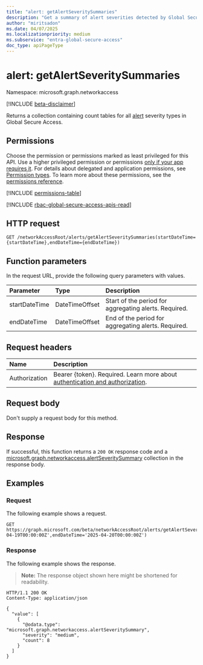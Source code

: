 ```yaml
---
title: "alert: getAlertSeveritySummaries"
description: "Get a summary of alert severities detected by Global Secure Access."
author: "miritsadon"
ms.date: 04/07/2025
ms.localizationpriority: medium
ms.subservice: "entra-global-secure-access"
doc_type: apiPageType
---
```


# alert: getAlertSeveritySummaries

Namespace: microsoft.graph.networkaccess

[!INCLUDE [beta-disclaimer](../../includes/beta-disclaimer.md)]

Returns a collection containing count tables for all [alert](../resources/networkaccess-alert.md) severity types in Global Secure Access.

## Permissions

Choose the permission or permissions marked as least privileged for this API. Use a higher privileged permission or permissions [only if your app requires it](/graph/permissions-overview#best-practices-for-using-microsoft-graph-permissions). For details about delegated and application permissions, see [Permission types](/graph/permissions-overview#permission-types). To learn more about these permissions, see the [permissions reference](/graph/permissions-reference).

<!-- {
  "blockType": "permissions",
  "name": "networkaccess-alert-getalertseveritysummaries-permissions"
}
-->
[!INCLUDE [permissions-table](../includes/permissions/networkaccess-alert-getalertseveritysummaries-permissions.md)]

[!INCLUDE [rbac-global-secure-access-apis-read](../includes/rbac-for-apis/rbac-global-secure-access-apis-read.md)]

## HTTP request

<!-- {
  "blockType": "ignored"
}
-->
```http
GET /networkAccessRoot/alerts/getAlertSeveritySummaries(startDateTime={startDateTime},endDateTime={endDateTime})
```

## Function parameters
In the request URL, provide the following query parameters with values.

|Parameter|Type|Description|
|:---|:---|:---|
|startDateTime|DateTimeOffset|Start of the period for aggregating alerts. Required.|
|endDateTime|DateTimeOffset|End of the period for aggregating alerts. Required.|

## Request headers

|Name|Description|
|:---|:---|
|Authorization|Bearer {token}. Required. Learn more about [authentication and authorization](/graph/auth/auth-concepts).|

## Request body

Don't supply a request body for this method.

## Response

If successful, this function returns a `200 OK` response code and a [microsoft.graph.networkaccess.alertSeveritySummary](../resources/networkaccess-alertseveritysummary.md) collection in the response body.

## Examples

### Request

The following example shows a request.
<!-- {
  "blockType": "request",
  "name": "alertthis.getalertseveritysummaries"
}
-->
```http
GET https://graph.microsoft.com/beta/networkAccessRoot/alerts/getAlertSeveritySummaries(startDateTime='2025-04-19T00:00:00Z',endDateTime='2025-04-20T00:00:00Z')
```

### Response

The following example shows the response.
>**Note:** The response object shown here might be shortened for readability.
<!-- {
  "blockType": "response",
  "truncated": true,
  "@odata.type": "Collection(microsoft.graph.networkaccess.alertSeveritySummary)"
}
-->
```http
HTTP/1.1 200 OK
Content-Type: application/json

{
  "value": [
    {
      "@odata.type": "microsoft.graph.networkaccess.alertSeveritySummary",
      "severity": "medium",
      "count": 8
    }
  ]
}
```
